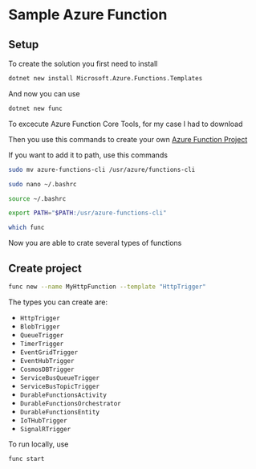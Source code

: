 # Sample Azure Function

## Setup

To create the solution you first need to install
```bash
dotnet new install Microsoft.Azure.Functions.Templates
```

And now you can use
```bash
dotnet new func
```

To excecute Azure Function Core Tools, for my case I had to download [](https://github.com/Azure/azure-functions-core-tools?tab=readme-ov-file#other-linux-distributions)

Then you use this commands to create your own [Azure Function Project](https://learn.microsoft.com/en-us/azure/azure-functions/create-first-function-cli-csharp?tabs=linux%2Cazure-cli)

If you want to add it to path, use this commands
```bash
sudo mv azure-functions-cli /usr/azure/functions-cli
```

```bash
sudo nano ~/.bashrc
```

```bash
source ~/.bashrc
```

```bash
export PATH="$PATH:/usr/azure-functions-cli"
```

```bash
which func
```

Now you are able to crate several types of functions
## Create project
```bash
func new --name MyHttpFunction --template "HttpTrigger"
```

The types you can create are:
- `HttpTrigger`
- `BlobTrigger`
- `QueueTrigger`
- `TimerTrigger`
- `EventGridTrigger`
- `EventHubTrigger`
- `CosmosDBTrigger`
- `ServiceBusQueueTrigger`
- `ServiceBusTopicTrigger`
- `DurableFunctionsActivity`
- `DurableFunctionsOrchestrator`
- `DurableFunctionsEntity`
- `IoTHubTrigger`
- `SignalRTrigger`

To run locally, use
```bash
func start
```